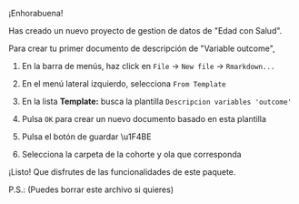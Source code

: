 ¡Enhorabuena!

Has creado un nuevo proyecto de gestion de datos de "Edad con Salud".

Para crear tu primer documento de descripción de "Variable outcome",

1. En la barra de menús, haz click en `File` -> `New file` -> `Rmarkdown...`

2. En el menú lateral izquierdo, selecciona `From Template`

3. En la lista **Template:** busca la plantilla `Descripcion variables 'outcome'`

4. Pulsa `OK` para crear un nuevo documento basado en esta plantilla

5. Pulsa el botón de guardar \u1F4BE

6. Selecciona la carpeta de la cohorte y ola que corresponda


¡Listo! Que disfrutes de las funcionalidades de este paquete.

P.S.: (Puedes borrar este archivo si quieres)
